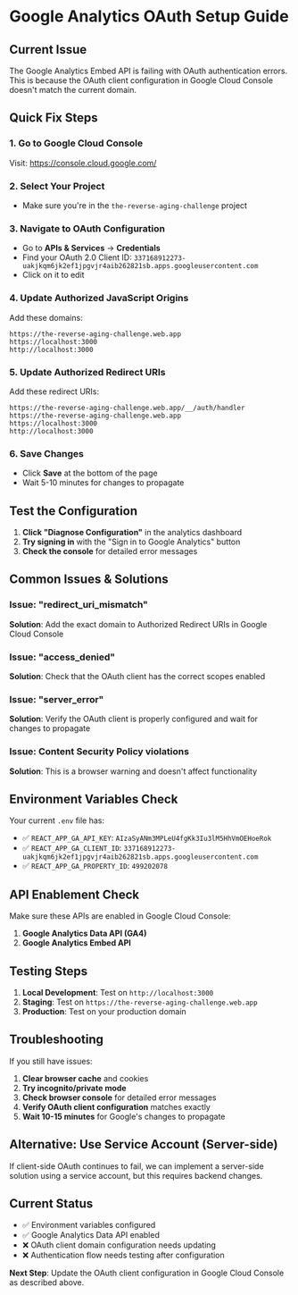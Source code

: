 # Google Analytics OAuth Setup Guide

## Current Issue
The Google Analytics Embed API is failing with OAuth authentication errors. This is because the OAuth client configuration in Google Cloud Console doesn't match the current domain.

## Quick Fix Steps

### 1. Go to Google Cloud Console
Visit: https://console.cloud.google.com/

### 2. Select Your Project
- Make sure you're in the `the-reverse-aging-challenge` project

### 3. Navigate to OAuth Configuration
- Go to **APIs & Services** → **Credentials**
- Find your OAuth 2.0 Client ID: `337168912273-uakjkqm6jk2ef1jpgvjr4aib262821sb.apps.googleusercontent.com`
- Click on it to edit

### 4. Update Authorized JavaScript Origins
Add these domains:
```
https://the-reverse-aging-challenge.web.app
https://localhost:3000
http://localhost:3000
```

### 5. Update Authorized Redirect URIs
Add these redirect URIs:
```
https://the-reverse-aging-challenge.web.app/__/auth/handler
https://the-reverse-aging-challenge.web.app
https://localhost:3000
http://localhost:3000
```

### 6. Save Changes
- Click **Save** at the bottom of the page
- Wait 5-10 minutes for changes to propagate

## Test the Configuration

1. **Click "Diagnose Configuration"** in the analytics dashboard
2. **Try signing in** with the "Sign in to Google Analytics" button
3. **Check the console** for detailed error messages

## Common Issues & Solutions

### Issue: "redirect_uri_mismatch"
**Solution**: Add the exact domain to Authorized Redirect URIs in Google Cloud Console

### Issue: "access_denied"
**Solution**: Check that the OAuth client has the correct scopes enabled

### Issue: "server_error"
**Solution**: Verify the OAuth client is properly configured and wait for changes to propagate

### Issue: Content Security Policy violations
**Solution**: This is a browser warning and doesn't affect functionality

## Environment Variables Check

Your current `.env` file has:
- ✅ `REACT_APP_GA_API_KEY`: `AIzaSyANm3MPLeU4fgKk3Iu3lM5HhVmOEHoeRok`
- ✅ `REACT_APP_GA_CLIENT_ID`: `337168912273-uakjkqm6jk2ef1jpgvjr4aib262821sb.apps.googleusercontent.com`
- ✅ `REACT_APP_GA_PROPERTY_ID`: `499202078`

## API Enablement Check

Make sure these APIs are enabled in Google Cloud Console:
1. **Google Analytics Data API (GA4)**
2. **Google Analytics Embed API**

## Testing Steps

1. **Local Development**: Test on `http://localhost:3000`
2. **Staging**: Test on `https://the-reverse-aging-challenge.web.app`
3. **Production**: Test on your production domain

## Troubleshooting

If you still have issues:

1. **Clear browser cache** and cookies
2. **Try incognito/private mode**
3. **Check browser console** for detailed error messages
4. **Verify OAuth client configuration** matches exactly
5. **Wait 10-15 minutes** for Google's changes to propagate

## Alternative: Use Service Account (Server-side)

If client-side OAuth continues to fail, we can implement a server-side solution using a service account, but this requires backend changes.

## Current Status

- ✅ Environment variables configured
- ✅ Google Analytics Data API enabled
- ❌ OAuth client domain configuration needs updating
- ❌ Authentication flow needs testing after configuration

**Next Step**: Update the OAuth client configuration in Google Cloud Console as described above. 